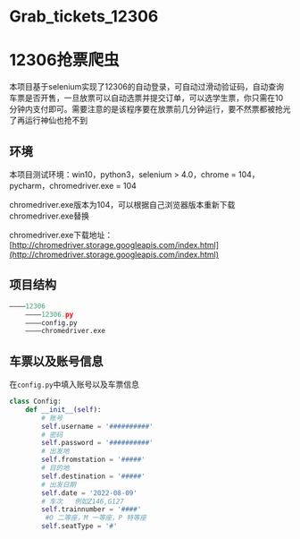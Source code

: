 # Grab_tickets_12306
# 12306抢票爬虫

本项目基于selenium实现了12306的自动登录，可自动过滑动验证码，自动查询车票是否开售，一旦放票可以自动选票并提交订单，可以选学生票，你只需在10分钟内支付即可。需要注意的是该程序要在放票前几分钟运行，要不然票都被抢光了再运行神仙也抢不到



## 环境

本项目测试环境：win10，python3，selenium > 4.0，chrome = 104，pycharm，chromedriver.exe = 104

chromedriver.exe版本为104，可以根据自己浏览器版本重新下载chromedriver.exe替换

chromedriver.exe下载地址：[http://chromedriver.storage.googleapis.com/index.html](http://chromedriver.storage.googleapis.com/index.html)



## 项目结构

```python
————12306
	————12306.py
	————config.py
	————chromedriver.exe
```



## 车票以及账号信息

在`config.py`中填入账号以及车票信息

```python
class Config:
    def __init__(self):
        # 账号
        self.username = '##########'
        # 密码
        self.password = '##########'
        # 出发地
        self.fromstation = '#####'
        # 目的地
        self.destination = '#####'
        # 出发日期
        self.date = '2022-08-09'
        # 车次   例如Z146,G127
        self.trainnumber = '####'
         #O 二等座，M 一等座，P 特等座
        self.seatType = '#'
```
